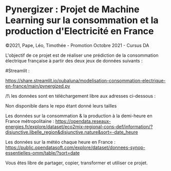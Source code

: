 # Pynergizer : Projet de Machine Learning sur la consommation et la production d'Electricité en France

©2021, Pape, Léo, Timothée - Promotion Octobre 2021 - Cursus DA

L'objectif de ce projet est de réaliser une prédiction de la consommation électrique française à partir des deux jeux de données suivants :

#Streamlit : 

https://share.streamlit.io/oubaluna/modelisation-consommation-electrique-en-france/main/pynergized.py

/!\ les données sont en téléchargement libre aux adresses ci-dessous :

Non disponible dans le repo étant donné leurs tailles

Les données sur la consommation & la production à la demi-heure en France métropolitaine : https://opendata.reseaux-energies.fr/explore/dataset/eco2mix-regional-cons-def/information/?disjunctive.libelle_region&disjunctive.nature&sort=-date_heure

Les données sur la météo chaque heure en France : https://public.opendatasoft.com/explore/dataset/donnees-synop-essentielles-omm/table/?sort=date

Vous êtes libre de partager, copier, transformer et utiliser ce projet.

